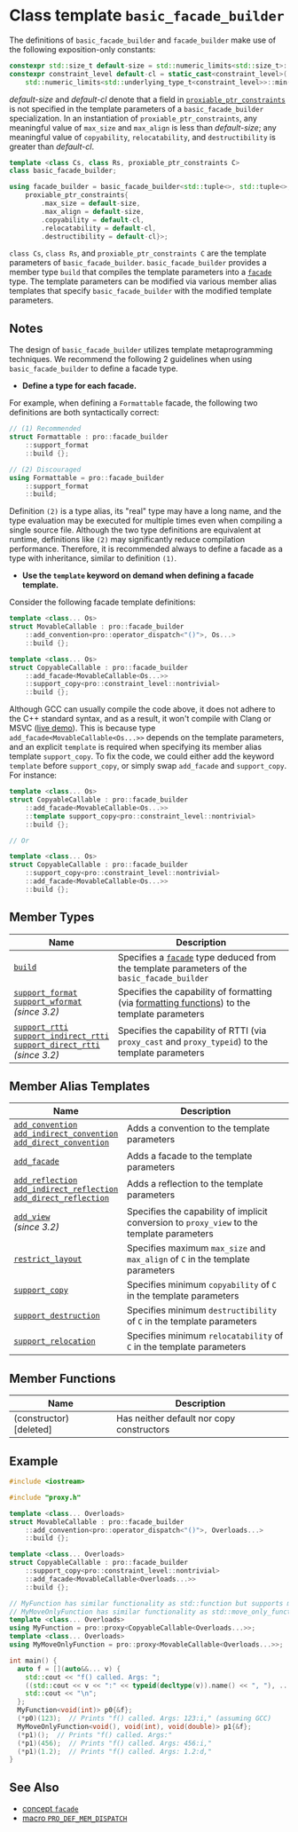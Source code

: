 # Class template `basic_facade_builder`

The definitions of `basic_facade_builder` and `facade_builder` make use of the following exposition-only constants:

```cpp
constexpr std::size_t default-size = std::numeric_limits<std::size_t>::max(); // exposition only
constexpr constraint_level default-cl = static_cast<constraint_level>(
    std::numeric_limits<std::underlying_type_t<constraint_level>>::min()); // exposition only
```

*default-size* and *default-cl* denote that a field in [`proxiable_ptr_constraints`](proxiable_ptr_constraints.md) is not specified in the template parameters of a `basic_facade_builder` specialization. In an instantiation of `proxiable_ptr_constraints`, any meaningful value of `max_size` and `max_align` is less than *default-size*; any meaningful value of `copyability`, `relocatability`, and `destructibility` is greater than *default-cl*.

```cpp
template <class Cs, class Rs, proxiable_ptr_constraints C>
class basic_facade_builder;

using facade_builder = basic_facade_builder<std::tuple<>, std::tuple<>,
    proxiable_ptr_constraints{
        .max_size = default-size,
        .max_align = default-size,
        .copyability = default-cl,
        .relocatability = default-cl,
        .destructibility = default-cl}>;
```

`class Cs`, `class Rs`, and `proxiable_ptr_constraints C` are the template parameters of `basic_facade_builder`. `basic_facade_builder` provides a member type `build` that compiles the template parameters into a [`facade`](facade.md) type. The template parameters can be modified via various member alias templates that specify `basic_facade_builder` with the modified template parameters.

## Notes

The design of `basic_facade_builder` utilizes template metaprogramming techniques. We recommend the following 2 guidelines when using `basic_facade_builder` to define a facade type.

- **Define a type for each facade.**

For example, when defining a `Formattable` facade, the following two definitions are both syntactically correct:

```cpp
// (1) Recommended
struct Formattable : pro::facade_builder
    ::support_format
    ::build {};

// (2) Discouraged
using Formattable = pro::facade_builder
    ::support_format
    ::build;
```

Definition `(2)` is a type alias, its "real" type may have a long name, and the type evaluation may be executed for multiple times even when compiling a single source file. Although the two type definitions are equivalent at runtime, definitions like `(2)` may significantly reduce compilation performance. Therefore, it is recommended always to define a facade as a type with inheritance, similar to definition `(1)`.

- **Use the `template` keyword on demand when defining a facade template.**

Consider the following facade template definitions:

```cpp
template <class... Os>
struct MovableCallable : pro::facade_builder
    ::add_convention<pro::operator_dispatch<"()">, Os...>
    ::build {};

template <class... Os>
struct CopyableCallable : pro::facade_builder
    ::add_facade<MovableCallable<Os...>>
    ::support_copy<pro::constraint_level::nontrivial>
    ::build {};
```

Although GCC can usually compile the code above, it does not adhere to the C++ standard syntax, and as a result, it won't compile with Clang or MSVC ([live demo](https://godbolt.org/z/Gen74qY9r)). This is because type `add_facade<MovableCallable<Os...>>` depends on the template parameters, and an explicit `template` is required when specifying its member alias template `support_copy`. To fix the code, we could either add the keyword `template` before `support_copy`, or simply swap `add_facade` and `support_copy`. For instance:

```cpp
template <class... Os>
struct CopyableCallable : pro::facade_builder
    ::add_facade<MovableCallable<Os...>>
    ::template support_copy<pro::constraint_level::nontrivial>
    ::build {};

// Or

template <class... Os>
struct CopyableCallable : pro::facade_builder
    ::support_copy<pro::constraint_level::nontrivial>
    ::add_facade<MovableCallable<Os...>>
    ::build {};
```

## Member Types

| Name                                                         | Description                                                  |
| ------------------------------------------------------------ | ------------------------------------------------------------ |
| [`build`](basic_facade_builder/build.md)                     | Specifies a [`facade`](facade.md) type deduced from the template parameters of the `basic_facade_builder` |
| [`support_format`<br />`support_wformat`](basic_facade_builder/support_format.md)<br />*(since 3.2)* | Specifies the capability of formatting (via [formatting functions](https://en.cppreference.com/w/cpp/utility/format)) to the template parameters |
| [`support_rtti`<br />`support_indirect_rtti`<br />`support_direct_rtti`](basic_facade_builder/support_rtti.md)<br />*(since 3.2)* | Specifies the capability of RTTI (via `proxy_cast` and `proxy_typeid`) to the template parameters |

## Member Alias Templates

| Name                                                         | Description                                                  |
| ------------------------------------------------------------ | ------------------------------------------------------------ |
| [`add_convention`<br />`add_indirect_convention`<br />`add_direct_convention`](basic_facade_builder/add_convention.md) | Adds a convention to the template parameters                 |
| [`add_facade`](basic_facade_builder/add_facade.md)           | Adds a facade to the template parameters                     |
| [`add_reflection`<br />`add_indirect_reflection`<br />`add_direct_reflection`](basic_facade_builder/add_reflection.md) | Adds a reflection to the template parameters                 |
| [`add_view` ](basic_facade_builder/support_view.md)<br />*(since 3.2)* | Specifies the capability of implicit conversion to `proxy_view` to the template parameters |
| [`restrict_layout`](basic_facade_builder/restrict_layout.md) | Specifies maximum `max_size` and `max_align` of `C` in the template parameters |
| [`support_copy`](basic_facade_builder/support_copy.md)       | Specifies minimum `copyability` of `C` in the template parameters |
| [`support_destruction`](basic_facade_builder/support_destruction.md) | Specifies minimum `destructibility` of `C` in the template parameters |
| [`support_relocation`](basic_facade_builder/support_relocation.md) | Specifies minimum `relocatability` of `C` in the template parameters |

## Member Functions

| Name                    | Description                               |
| ----------------------- | ----------------------------------------- |
| (constructor) [deleted] | Has neither default nor copy constructors |

## Example

```cpp
#include <iostream>

#include "proxy.h"

template <class... Overloads>
struct MovableCallable : pro::facade_builder
    ::add_convention<pro::operator_dispatch<"()">, Overloads...>
    ::build {};

template <class... Overloads>
struct CopyableCallable : pro::facade_builder
    ::support_copy<pro::constraint_level::nontrivial>
    ::add_facade<MovableCallable<Overloads...>>
    ::build {};

// MyFunction has similar functionality as std::function but supports multiple overloads
// MyMoveOnlyFunction has similar functionality as std::move_only_function but supports multiple overloads
template <class... Overloads>
using MyFunction = pro::proxy<CopyableCallable<Overloads...>>;
template <class... Overloads>
using MyMoveOnlyFunction = pro::proxy<MovableCallable<Overloads...>>;

int main() {
  auto f = [](auto&&... v) {
    std::cout << "f() called. Args: ";
    ((std::cout << v << ":" << typeid(decltype(v)).name() << ", "), ...);
    std::cout << "\n";
  };
  MyFunction<void(int)> p0{&f};
  (*p0)(123);  // Prints "f() called. Args: 123:i," (assuming GCC)
  MyMoveOnlyFunction<void(), void(int), void(double)> p1{&f};
  (*p1)();  // Prints "f() called. Args:"
  (*p1)(456);  // Prints "f() called. Args: 456:i,"
  (*p1)(1.2);  // Prints "f() called. Args: 1.2:d,"
}
```

## See Also

- [concept `facade`](facade.md)
- [macro `PRO_DEF_MEM_DISPATCH`](PRO_DEF_MEM_DISPATCH.md)
